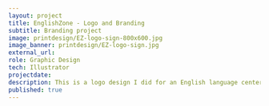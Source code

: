 ```yaml
---
layout: project
title: EnglishZone - Logo and Branding
subtitle: Branding project
image: printdesign/EZ-logo-sign-800x600.jpg
image_banner: printdesign/EZ-logo-sign.jpg
external_url:
role: Graphic Design
tech: Illustrator
projectdate:
description: This is a logo design I did for an English language center in Sumatra, Indonesia. It was used for signage, corporate identity and branding.
published: true
---
```


<!-- ### Overview
 
### Concept  

### Architecture

### Wireframes

### Mockups -->
